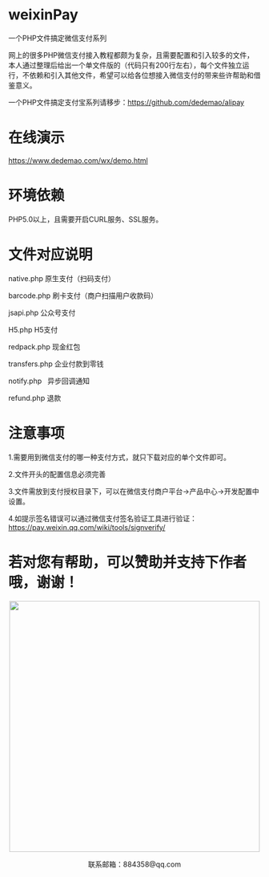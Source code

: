 # weixinPay
一个PHP文件搞定微信支付系列

网上的很多PHP微信支付接入教程都颇为复杂，且需要配置和引入较多的文件，本人通过整理后给出一个单文件版的（代码只有200行左右），每个文件独立运行，不依赖和引入其他文件，希望可以给各位想接入微信支付的带来些许帮助和借鉴意义。

一个PHP文件搞定支付宝系列请移步：https://github.com/dedemao/alipay

# 在线演示
https://www.dedemao.com/wx/demo.html

# 环境依赖

PHP5.0以上，且需要开启CURL服务、SSL服务。

# 文件对应说明

native.php	  原生支付（扫码支付）

barcode.php	  刷卡支付（商户扫描用户收款码）

jsapi.php	   公众号支付

H5.php	   H5支付

redpack.php   现金红包

transfers.php 企业付款到零钱

notify.php    异步回调通知

refund.php 退款

# 注意事项

1.需要用到微信支付的哪一种支付方式，就只下载对应的单个文件即可。

2.文件开头的配置信息必须完善

3.文件需放到支付授权目录下，可以在微信支付商户平台->产品中心->开发配置中设置。

4.如提示签名错误可以通过微信支付签名验证工具进行验证：https://pay.weixin.qq.com/wiki/tools/signverify/


# 若对您有帮助，可以赞助并支持下作者哦，谢谢！

<p align="center">
    <img src="https://www.dedemao.com/uploads/zan.jpg" width="500px">
    <p align="center">联系邮箱：884358@qq.com</p>
</p>
